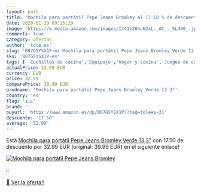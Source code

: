 ```yaml
---
layout: post
title: 'Mochila para portátil Pepe Jeans Bromley al 17.50 % de descuento'
date: 2020-01-29 09:15:29
image: 'https://m.media-amazon.com/images/I/41e26huN2xL._AC_._SL400_.jpg'
comments: true
category: ofertas
author: 'tole.es'
slug: 'B07G5YSX1P-es Mochila para portátil Pepe Jeans Bromley Verde 13 3"'
sku: 'B07G5YSX1P-es'
tags: [ 'Cuchillos de cocina','Equipaje','Hogar y cocina','Juegos de cuchillos de cocina','Mochilas','Mochilas tipo casual','Utensilios de cocina','mochila', ]
actualPrice: 32.99 EUR
currency: EUR
price: 32.99
comparePrice: 39.99 EUR
prodname: 'Mochila para portátil Pepe Jeans Bromley Verde 13 3"'
country: 'es'
flag: '🇪🇸'
brand: ''
buyurl: 'https://www.amazon.es/dp/B07G5YSX1P/?tag=tolees-21'
descuento: '17.50'
average: '32.99'
---
```


Está [Mochila para portátil Pepe Jeans Bromley Verde 13 3"](https://www.amazon.es/dp/B07G5YSX1P/?tag=tolees-21) con 17.50 de descuento por 32.99 EUR (original: 39.99 EUR) en el siguiente enlace!

[![Mochila para portátil Pepe Jeans Bromley](https://m.media-amazon.com/images/I/41e26huN2xL._AC_._SL400_.jpg)](https://www.amazon.es/dp/B07G5YSX1P/?tag=tolees-21)

ℹ️:


[🛒 Ver la oferta!!](https://www.amazon.es/dp/B07G5YSX1P/?tag=tolees-21)
